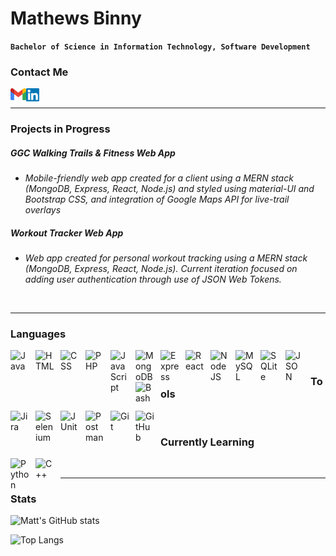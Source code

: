 # Mathews Binny
**`Bachelor of Science in Information Technology, Software Development`**
<!-- <p align="left">
   <a href="https://github.com/mathewsbinny?tab=followers">
         <img alt="Github Followers" title="Follow me on Github" src="https://custom-icon-badges.demolab.com/github/followers/mathewsbinny?color=236ad3&labelColor=1155ba&style=for-the-badge&logo=person-add&label=Follow&logoColor=white"/></a>
</p>

-->

### Contact Me

<a href="mailto:mathewsb.00@gmail.com">
   <img align="left" src="https://github.com/mathewsbinny/mathewsbinny/blob/main/images/gmail.svg" alt="Mathews Binny | Email" width="25px"/></a>
<a href="https://www.linkedin.com/in/mathewsbinny/">
   <img align="left" src="https://github.com/mathewsbinny/mathewsbinny/blob/main/images/linkedin.svg" alt="Mathews Binny | LinkedIn" width="21px"/></a>

&nbsp;

---

### Projects in Progress

##### GGC Walking Trails & Fitness Web App
- *Mobile-friendly web app created for a client using a MERN stack (MongoDB, Express, React, Node.js) and styled using material-UI and Bootstrap CSS, and integration of Google Maps API for live-trail overlays*

##### Workout Tracker Web App
 - *Web app created for personal workout tracking using a MERN stack (MongoDB, Express, React, Node.js). Current iteration focused on adding user authentication through use of JSON Web Tokens.*

&nbsp;

---

### Languages

<img align="left" alt="Java" width="30px" style="padding-right:10px;" src="https://cdn.jsdelivr.net/gh/devicons/devicon/icons/java/java-original.svg"/>
<img align="left" alt="HTML" width="30px" style="padding-right:10px;" src="https://cdn.jsdelivr.net/gh/devicons/devicon/icons/html5/html5-plain.svg" />
<img align="left" alt="CSS" width="30px" style="padding-right:10px;" src="https://cdn.jsdelivr.net/gh/devicons/devicon/icons/css3/css3-plain.svg" />
<img align="left" alt="PHP" width="30px" style="padding-right:10px;" src="https://cdn.jsdelivr.net/gh/devicons/devicon@latest/icons/php/php-plain.svg" />
<img align="left" alt="JavaScript" width="30px" style="padding-right:10px;" src="https://cdn.jsdelivr.net/gh/devicons/devicon/icons/javascript/javascript-plain.svg" />
<img align="left" alt="MongoDB" width="30px" style="padding-right:10px;" src="https://cdn.jsdelivr.net/gh/devicons/devicon@latest/icons/mongodb/mongodb-original-wordmark.svg" />
<img align="left" alt="Express" width="30px" style="padding-right:10px;" src="https://cdn.jsdelivr.net/gh/devicons/devicon@latest/icons/express/express-original.svg" />
<img align="left" alt="React" width="30px" style="padding-right:10px;" src="https://cdn.jsdelivr.net/gh/devicons/devicon/icons/react/react-original.svg" />
<img align="left" alt="NodeJS" width="30px" style="padding-right:10px;" src="https://cdn.jsdelivr.net/gh/devicons/devicon/icons/nodejs/nodejs-original.svg" />
<img align="left" alt="MySQL" width="30px" style="padding-right:10px;" src="https://cdn.jsdelivr.net/gh/devicons/devicon@latest/icons/mysql/mysql-original-wordmark.svg" />
<img align="left" alt="SQLite" width="30px" style="padding-right:10px;" src="https://cdn.jsdelivr.net/gh/devicons/devicon@latest/icons/sqlite/sqlite-original-wordmark.svg" />
<img align="left" alt="JSON" width="30px" style="padding-right:10px;" src="https://cdn.jsdelivr.net/gh/devicons/devicon@latest/icons/json/json-plain.svg" />
<img align="left" alt="Bash" width="30px" style="padding-right:10px;" src="https://cdn.jsdelivr.net/gh/devicons/devicon/icons/bash/bash-original.svg" />
<!-- Source for icons: https://devicon.dev/ -->

&nbsp;

### Tools

<img align="left" alt="Jira" width="30px" style="padding-right:10px;" src="https://cdn.jsdelivr.net/gh/devicons/devicon@latest/icons/jira/jira-original-wordmark.svg" />
<img align="left" alt="Selenium" width="30px" style="padding-right:10px;" src="https://cdn.jsdelivr.net/gh/devicons/devicon@latest/icons/selenium/selenium-original.svg" />
<img align="left" alt="JUnit" width="30px" style="padding-right:10px;" src="https://cdn.jsdelivr.net/gh/devicons/devicon@latest/icons/junit/junit-plain-wordmark.svg" />
<img align="left" alt="Postman" width="30px" style="padding-right:10px;" src="https://cdn.jsdelivr.net/gh/devicons/devicon@latest/icons/postman/postman-original.svg" />
<img align="left" alt="Git" width="30px" style="padding-right:10px;" src="https://cdn.jsdelivr.net/gh/devicons/devicon/icons/git/git-original.svg" />
<img align="left" alt="GitHub" width="30px" style="padding-right:10px;" src="https://cdn.jsdelivr.net/gh/devicons/devicon/icons/github/github-original.svg" />

&nbsp;

### Currently Learning
<img align="left" alt="Python" width="30px" style="padding-right:10px;" src="https://cdn.jsdelivr.net/gh/devicons/devicon/icons/python/python-plain.svg" />
<img align="left" alt="C++" width="30px" style="padding-right:10px;" src="https://cdn.jsdelivr.net/gh/devicons/devicon@latest/icons/cplusplus/cplusplus-plain.svg" />

&nbsp; 

---

### Stats
![Matt's GitHub stats](https://github-readme-stats.vercel.app/api?username=mathewsbinny&show_icons=true&theme=default)


![Top Langs](https://github-readme-stats.vercel.app/api/top-langs/?username=mathewsbinny&hide=hack,processing&layout=compact&width=500)
